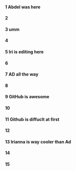 #### 1 Abdel was here
#### 2
#### 3 umm
#### 4
#### 5 Iri is editing here
#### 6
#### 7 AD all the way
#### 8
#### 9 GitHub is awesome
#### 10
#### 11 Github is diffuclt at first 
#### 12
#### 13 Irianna is way cooler than Ad
#### 14
#### 15